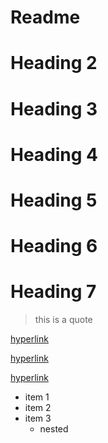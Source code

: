 <!--Headings -->
# Readme

# Heading 2

# Heading 3

# Heading 4

# Heading 5

# Heading 6

# Heading 7

<!-- blockquote -->
> this is a quote

<!-- external links -->
[hyperlink](www.google.com)

[hyperlink](www.google.com)

[hyperlink](www.google.com)


<!-- lists -->

* item 1
* item 2
* item 3 
  * nested
